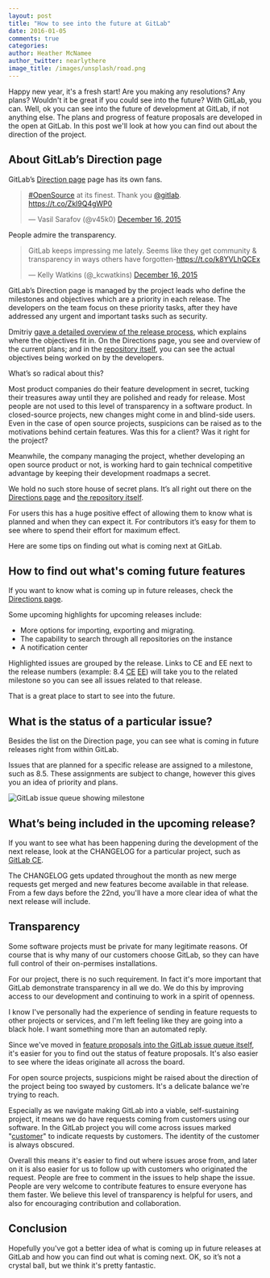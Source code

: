 ```yaml
---
layout: post
title: "How to see into the future at GitLab"
date: 2016-01-05
comments: true
categories: 
author: Heather McNamee
author_twitter: nearlythere
image_title: /images/unsplash/road.png
---
```


Happy new year, it's a fresh start! Are you making any resolutions? Any plans? Wouldn't it be great if you could see into the future? With GitLab, you can. Well, ok you can see into the future of development at GitLab, if not anything else. The plans and progress of feature proposals are developed in the open at GitLab. In this post we'll look at how you can find out about the direction of the project.

<!-- more -->

## About GitLab’s Direction page 

GitLab’s [Direction page](https://about.gitlab.com/direction/) page has its own fans. 

<blockquote class="twitter-tweet" lang="en"><p lang="en" dir="ltr"><a href="https://twitter.com/hashtag/OpenSource?src=hash">#OpenSource</a> at its finest. Thank you <a href="https://twitter.com/gitlab">@gitlab</a>. &#10;<a href="https://t.co/Zkl9Q4gWP0">https://t.co/Zkl9Q4gWP0</a></p>&mdash; Vasil Sarafov (@v45k0) <a href="https://twitter.com/v45k0/status/677139532215689219">December 16, 2015</a></blockquote>
<script async src="//platform.twitter.com/widgets.js" charset="utf-8"></script>

People admire the transparency. 

<blockquote class="twitter-tweet" lang="en"><p lang="en" dir="ltr">GitLab keeps impressing me lately. Seems like they get community &amp; transparency in ways others have forgotten-<a href="https://t.co/k8YVLhQCEx">https://t.co/k8YVLhQCEx</a></p>&mdash; Kelly Watkins (@_kcwatkins) <a href="https://twitter.com/_kcwatkins/status/676917197709680640">December 16, 2015</a></blockquote>
<script async src="//platform.twitter.com/widgets.js" charset="utf-8"></script>

GitLab’s Direction page is managed by the project leads who define the milestones and objectives which are a priority in each release. The developers on the team focus on these priority tasks, after they have addressed any urgent and important tasks such as security.

Dmitriy [gave a detailed overview of the release process](https://about.gitlab.com/2015/12/17/gitlab-release-process/), which explains where the objectives fit in. On the Directions page, you see and overview of the current plans; and in the [repository itself](https://gitlab.com/gitlab-org/gitlab-ce/issues), you can see the actual objectives being worked on by the developers.

What’s so radical about this? 

Most product companies do their feature development in secret, tucking their treasures away until they are polished and ready for release. Most people are not used to this level of transparency in a software product. In closed-source projects, new changes might come in and blind-side users. Even in the case of open source projects, suspicions can be raised as to the motivations behind certain features. Was this for a client? Was it right for the project? 

Meanwhile, the company managing the project, whether developing an open source product or not, is working hard to gain technical competitive advantage by keeping their development roadmaps a secret. 

We hold no such store house of secret plans. It’s all right out there on the [Directions page](https://about.gitlab.com/direction/) and [the repository itself](https://gitlab.com/gitlab-org/gitlab-ce/issues).

For users this has a huge positive effect of allowing them to know what is planned and when they can expect it. For contributors it’s easy for them to see where to spend their effort for maximum effect. 

Here are some tips on finding out what is coming next at GitLab.

## How to find out what's coming future features

If you want to know what is coming up in future releases, check the [Directions page](https://about.gitlab.com/direction/). 

Some upcoming highlights for upcoming releases include:

- More options for importing, exporting and migrating. 
- The capability to search through all repositories on the instance
- A notification center

Highlighted issues are grouped by the release. Links to CE and EE next to the release numbers (example: 8.4 <a href="https://gitlab.com/gitlab-org/gitlab-ce/milestones/19">CE</a> <a href="https://gitlab.com/gitlab-org/gitlab-ee/milestones/6">EE</a>) will take you to the related milestone so you can see all issues related to that release. 

That is a great place to start to see into the future.  

## What is the status of a particular issue?

Besides the list on the Direction page, you can see what is coming in future releases right from within GitLab.

Issues that are planned for a specific release are assigned to a milestone, such as 8.5. These assignments are subject to change, however this gives you an idea of priority and plans. 

![GitLab issue queue showing milestone](/images/blogimages/blog-future-releases.jpg)

## What’s being included in the upcoming release?

If you want to see what has been happening during the development of the next release, look at the CHANGELOG for a particular project, such as [GitLab CE](https://gitlab.com/gitlab-org/gitlab-ce/blob/master/CHANGELOG).

The CHANGELOG gets updated throughout the month as new merge requests get merged and new features become available in that release. From a few days before the 22nd, you'll have a more clear idea of what the next release will include.

## Transparency

Some software projects must be private for many legitimate reasons. Of course that is why many of our customers choose GitLab, so they can have full control of their on-permises installations.

For our project, there is no such requirement. In fact it's more important that GitLab demonstrate transparency in all we do. We do this by improving access to our development and continuing to work in a spirit of openness.

I know I've personally had the experience of sending in feature requests to other projects or services, and I'm left feeling like they are going into a black hole. I want something more than an automated reply. 

Since we've moved in [feature proposals into the GitLab issue queue itself](https://about.gitlab.com/2015/12/16/improving-open-development-for-everyone/), it's easier for you to find out the status of feature proposals. It's also easier to see where the ideas originate all across the board.

For open source projects, suspicions might be raised about the direction of the project being too swayed by customers. It's a delicate balance we're trying to reach.

Especially as we navigate making GitLab into a viable, self-sustaining project, it means we do have requests coming from customers using our software. In the GitLab project you will come across issues marked "[customer](https://gitlab.com/gitlab-org/gitlab-ce/issues?label_name=customer)" to indicate requests by customers. The identity of the customer is always obscured.

Overall this means it's easier to find out where issues arose from, and later on it is also easier for us to follow up with customers who originated the request. 
People are free to comment in the issues to help shape the issue. 
People are very welcome to contribute features to ensure everyone has them faster. 
We believe this level of transparency is helpful for users, and also for encouraging contribution and collaboration.

## Conclusion

Hopefully you've got a better idea of what is coming up in future releases at GitLab and how you can find out what is coming next. OK, so it’s not a crystal ball, but we think it's pretty fantastic.